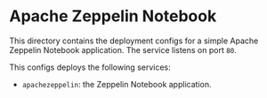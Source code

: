 # Apache Zeppelin Notebook

This directory contains the deployment configs for a simple Apache Zeppelin
Notebook application. The service listens on port `80`.

This configs deploys the following services:

-   `apachezeppelin`: the Zeppelin Notebook application.
